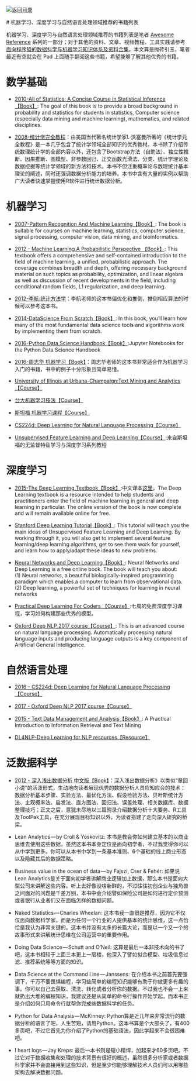 [![返回目录](https://parg.co/UGo)](https://parg.co/b4z) 


 


 


 



# 机器学习、深度学习与自然语言处理领域推荐的书籍列表




机器学习、深度学习与自然语言处理领域推荐的书籍列表是笔者 [Awesome Reference](http://6me.us/qvPQ) 系列的一部分；对于其他的资料、文章、视频教程、工具实践请参考[面向程序猿的数据科学与机器学习知识体系及资料合集](http://6me.us/2qZiOD)。本文算是抛砖引玉，笔者最近有空就会在 Pad 上面随手翻阅这些书籍，希望能够了解其他优秀的书籍。





# 数学基础




- [2010-All of Statistics: A Concise Course in Statistical Inference【Book】](http://read.pudn.com/downloads158/ebook/702714/Larry%20Wasserman_ALL%20OF%20Statistics.pdf): The goal of this book is to provide a broad background in probability and statistics for students in statistics, Computer science (especially data mining and machine learning), mathematics, and related disciplines.

- [2008-统计学完全教程](https://drive.wps.cn/view/l/ea00dc2e829f41ec8fd7c5995c41bfc9)：由美国当代著名统计学家L·沃塞曼所著的《统计学元全教程》是一本几乎包含了统计学领域全部知识的优秀教材。本书除了介绍传统数理统计学的全部内容以外，还包含了Bootstrap方法（自助法）、独立性推断、因果推断、图模型、非参数回归、正交函数光滑法、分类、统计学理论及数据挖掘等统计学领域的新方法和技术。本书不但注重概率论与数理统计基本理论的阐述，同时还强调数据分析能力的培养。本书中含有大量的实例以帮助广大读者快速掌握使用R软件进行统计数据分析。


# 机器学习

- [2007-Pattern Recognition And Machine Learning【Book】](https://book.douban.com/subject/2061116/): The book is suitable for courses on machine learning, statistics, computer science, signal processing, computer vision, data mining, and bioinformatics.

- [2012 - Machine Learning A Probabilistic Perspective 【Book】](https://drive.wps.cn/view/l/8a5acb26d91f4008b425430eae8565fb): This textbook offers a comprehensive and self-contained introduction to the field of machine learning, a unified, probabilistic approach. The coverage combines breadth and depth, offering necessary background material on such topics as probability, optimization, and linear algebra as well as discussion of recent developments in the field, including conditional random fields, L1 regularization, and deep learning.

- [2012-李航:统计方法学](https://drive.wps.cn/view/l/ccfc95e5c9ba42db8cbcbb6507d85d1d)：李航老师的这本书偏优化和推倒，推倒相应算法的时候可以参考这本书。


- [2014-DataScience From Scratch【Book】](https://drive.wps.cn/view/l/5f44c391b0d74b798122ebb4655cad22): In this book, you’ll learn how many of the most fundamental data science tools and algorithms work by implementing them from scratch.

- [2016-Python Data Science Handbook【Book】](https://github.com/jakevdp/PythonDataScienceHandbook):Jupyter Notebooks for the Python Data Science Handbook


- [2016-周志华 机器学习【Book】](https://drive.wps.cn/view/l/004e86e89e4347fcb1e10569a35295a3)：周志华老师的这本书非常适合作为机器学习入门的书籍，书中的例子十分形象且简单易懂。


- [University of Illinois at Urbana-Champaign:Text Mining and Analytics【Course】](https://zh.coursera.org/learn/text-mining)

- [台大机器学习技法【Course】](https://www.youtube.com/playlist?list=PLXVfgk9fNX2IQOYPmqjqWsNUFl2kpk1U2)

- [斯坦福 机器学习课程【Course】](https://zh.coursera.org/learn/machine-learning)


- [CS224d: Deep Learning for Natural Language Processing【Course】](http://cs224d.stanford.edu/syllabus.html) 

- [Unsupervised Feature Learning and Deep Learning【Course】](http://ufldl.stanford.edu/wiki/index.php/UFLDL_Tutorial):来自斯坦福的无监督特征学习与深度学习系列教程




# 深度学习





- [2015-The Deep Learning Textbook【Book】](http://www.deeplearningbook.org/):中文译本[这里](https://exacity.github.io/deeplearningbook-chinese/Chapter1_introduction/)，The Deep Learning textbook is a resource intended to help students and practitioners enter the field of machine learning in general and deep learning in particular. The online version of the book is now complete and will remain available online for free.

- [Stanford Deep Learning Tutorial【Book】](http://deeplearning.stanford.edu/tutorial/): This tutorial will teach you the main ideas of Unsupervised Feature Learning and Deep Learning. By working through it, you will also get to implement several feature learning/deep learning algorithms, get to see them work for yourself, and learn how to apply/adapt these ideas to new problems.

- [Neural Networks and Deep Learning【Book】](http://neuralnetworksanddeeplearning.com/): Neural Networks and Deep Learning is a free online book. The book will teach you about: (1) Neural networks, a beautiful biologically-inspired programming paradigm which enables a computer to learn from observational data. (2) Deep learning, a powerful set of techniques for learning in neural networks

- [Practical Deep Learning For Coders 【Course】](http://course.fast.ai/index.html):七周的免费深度学习课程，学习如何构建那些优秀的模型。

- [Oxford Deep NLP 2017 course【Course】](https://github.com/oxford-cs-deepnlp-2017/lectures): This is an advanced course on natural language processing. Automatically processing natural language inputs and producing language outputs is a key component of Artificial General Intelligence.


# 自然语言处理





- [2016 - CS224d: Deep Learning for Natural Language Processing【Course】](http://cs224d.stanford.edu/syllabus.html)


- [2017 - Oxford Deep NLP 2017 course【Course】](https://github.com/oxford-cs-deepnlp-2017/lectures)

- [2015 - Text Data Management and Analysis【Book】](): A Practical Introduction to Information Retrieval and Text Mining

- [DL4NLP-Deep Learning for NLP resources【Resource】](https://github.com/andrewt3000/DL4NLP)
 

# 泛数据科学





- [2012 - 深入浅出数据分析 中文版【Book】](https://drive.wps.cn/view/l/215ff72bda3f4054b1b7e50fc9a2ee30)：深入浅出数据分析》以类似“章回小说”的活泼形式，生动地向读者展现优秀的数据分析人员应知应会的技术：数据分析基本步骤、实验方法、最优化方法、假设检验方法、贝叶斯统计方法、主观概率法、启发法、直方图法、回归法、误差处理、相关数据库、数据整理技巧；正文之后，意犹未尽地以三篇附录介绍数据分析十大要务、R工具及ToolPak工具，在充分展现目标知识以外，为读者搭建了走向深入研究的桥梁。


- Lean Analytics — by Croll & Yoskovitz: 本书是教会你如何建立基本的以商业思维去使用这些数据，虽然这本书本身定位是面向初学者，不过我觉得你可以从中学到更多。你可以从本书中学到一条基本准则、6个基础的线上商业形态以及隐藏其后的数据策略。
- Business value in the ocean of data — by Fajszi, Cser & Fehér: 如果说Lean Analytics是关于面向初学者讲解商业逻辑加上数据，那么本书是面向大型公司来讲解这些内容。听上去好像没啥新鲜的，不过往往初创企业与独角兽之间面对的问题是千差万别，本书中会介绍譬如保险公司是如何进行定价预测或者银行从业者们又在面临怎样的数据问题。
- Naked Statistics — Charles Wheelan: 这本书我一直很是推荐，因为它不仅仅面向数据科学家，而是为任何一个行业的人提供基本的统计思维，这一点恰恰是我认为非常关键的。这本书并没有太多的长篇大论，而是以一个又一个的故事形式来讲解统计思维在公司运营中的重要作用。
- Doing Data Science — Schutt and O’Neil: 这算是最后一本非技术向的书了吧，这本书相较于上面三本更上一层楼，他深入了譬如拟合模型、垃圾信息过滤、推荐系统等等方面的知识。
- Data Science at the Command Line — Janssens: 在介绍本书之前首先要强调下，千万不要畏惧编程，学习些简单的编程知识能够有助于你做更多有趣的事。你可以自己去获取、清洗、转化或者分析你的数据。不过我也不会一上来就扔出大堆的编程知识，我建议还是从简单的命令行操作开始学起，而本书正是介绍如何只用命令行就帮你完成些数据科学的任务。
- Python for Data Analysis — McKinney: Python算是近几年来非常流行的数据分析的语言了吧，人生苦短，请用Python。这本书算是个大部头了，有400多页吧，不过它首先为你介绍了Python的基础语法，因此学起来不会很困难吧。
- I heart logs — Jay Kreps: 最后一本书则是短小精悍，加起来才60多页吧。不过它对于数据收集和处理的技术背景有很好的概述，虽然很多分析家或者数据科学家并不会直接用到这些知识，但是至少你能够理解技术人员们可以用哪些架构去解决数据问题。